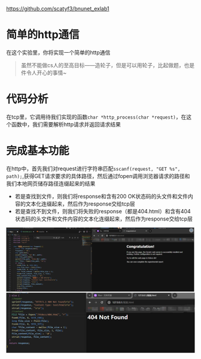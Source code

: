 
https://github.com/scatyf3/bnunet_exlab1

# 简单的http通信

在这个实验里，你将实现一个简单的http通信

>虽然不能做cs人的至高目标——造轮子，但是可以用轮子，比起做题，也是件令人开心的事情~

# 代码分析

在tcp里，它调用待我们实现的函数`char *http_process(char *request)`，在这个函数中，我们需要解析http请求并返回请求结果

# 完成基本功能

在http中，首先我们对request进行字符串匹配`sscanf(request, "GET %s", path);`,获得GET请求要求的具体路径，然后通过fopen调用浏览器请求的路径和我们本地网页储存路径连缀起来的结果

- 若是查找到文件，则我们将response和含有200 OK状态码的头文件和文件内容的文本化连缀起来，然后作为response交给tcp层
- 若是查找不到文件，则我们将失败的response（都是404.html）和含有404 状态码的头文件和文件内容的文本化连缀起来，然后作为response交给tcp层

![成功示例](image.png)
![失败示例](image-1.png)

